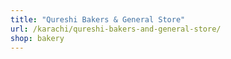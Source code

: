 ```yaml
---
title: "Qureshi Bakers & General Store"
url: /karachi/qureshi-bakers-and-general-store/
shop: bakery
---
```

